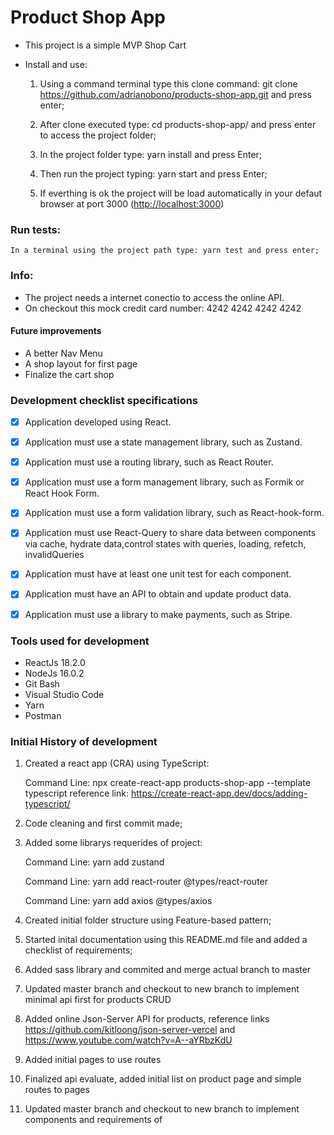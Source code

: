 # Product Shop App

- This project is a simple MVP Shop Cart

- Install and use: 

    1) Using a command terminal type this clone command: git clone https://github.com/adrianobono/products-shop-app.git and press enter; 

    2) After clone executed type: cd products-shop-app/ and press enter to access the project folder;

    3) In the project folder type: yarn install and press Enter;
    
    4) Then run the project typing: yarn start  and press Enter;

    5) If everthing is ok the project will be load automatically in your defaut browser at port 3000 (<http://localhost:3000>)

### Run tests:
    In a terminal using the project path type: yarn test and press enter;

### Info:

- The project needs a internet conectio to access the online API.
- On checkout this mock credit card number: 4242 4242 4242 4242

#### Future improvements

- A better Nav Menu
- A shop layout for first page
- Finalize the cart shop


### Development checklist specifications

- [X] Application developed using React.

- [X] Application must use a state management library, such as Zustand.

- [X] Application must use a routing library, such as React Router.

- [X] Application must use a form management library, such as Formik or React Hook Form.

- [X] Application must use a form validation library, such as React-hook-form.

- [X] Application must use React-Query to share data between components via cache, hydrate data,control states with queries, loading, refetch, invalidQueries

- [X] Application must have at least one unit test for each component.

- [X] Application must have an API to obtain and update product data.

- [X] Application must use a library to make payments, such as Stripe.

### Tools used for development

- ReactJs 18.2.0
- NodeJs 16.0.2
- Git Bash
- Visual Studio Code
- Yarn
- Postman

### Initial History of development

1) Created a react app (CRA) using TypeScript:

    Command Line: npx create-react-app products-shop-app --template typescript
    reference link: <https://create-react-app.dev/docs/adding-typescript/>

2) Code cleaning and first commit made;

3) Added some librarys requerides of project:

    Command Line:  yarn add zustand

    Command Line: yarn add react-router @types/react-router

    Command Line: yarn add axios @types/axios

4) Created initial folder structure using Feature-based pattern;

5) Started inital documentation using this README.md file and added a checklist of requirements;

6) Added sass library and commited and merge actual branch to master

7) Updated master branch and checkout to new branch to implement minimal api first for products CRUD

8) Added online Json-Server API for products, reference links   <https://github.com/kitloong/json-server-vercel> and <https://www.youtube.com/watch?v=A--aYRbzKdU>

9) Added initial pages to use routes

10) Finalized api evaluate, added initial list on product page and simple routes to pages

11) Updated master branch and checkout to new branch to implement components and requirements of
